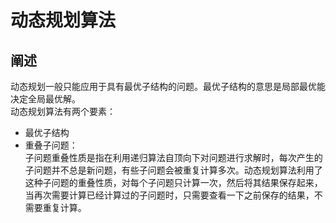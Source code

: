 # 动态规划算法  

## 阐述  
动态规划一般只能应用于具有最优子结构的问题。最优子结构的意思是局部最优能决定全局最优解。  
动态规划算法有两个要素：  
- 最优子结构  
- 重叠子问题：  
子问题重叠性质是指在利用递归算法自顶向下对问题进行求解时，每次产生的子问题并不总是新问题，有些子问题会被重复计算多次。动态规划算法利用了这种子问题的重叠性质，对每个子问题只计算一次，然后将其结果保存起来，当再次需要计算已经计算过的子问题时，只需要查看一下之前保存的结果，不需要重复计算。